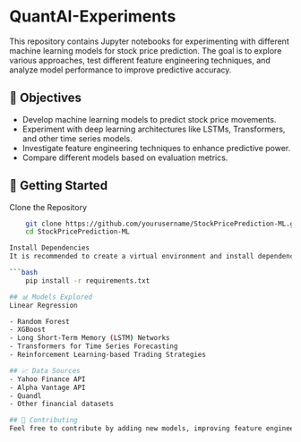 # QuantAI-Experiments
This repository contains Jupyter notebooks for experimenting with different machine learning models for stock price prediction. The goal is to explore various approaches, test different feature engineering techniques, and analyze model performance to improve predictive accuracy.

## 📌 Objectives
- Develop machine learning models to predict stock price movements.
- Experiment with deep learning architectures like LSTMs, Transformers, and other time series models.
- Investigate feature engineering techniques to enhance predictive power.
- Compare different models based on evaluation metrics.

## 🚀 Getting Started
Clone the Repository

```bash
	git clone https://github.com/yourusername/StockPricePrediction-ML.git
	cd StockPricePrediction-ML

Install Dependencies
It is recommended to create a virtual environment and install dependencies:

```bash
	pip install -r requirements.txt

## 📊 Models Explored
Linear Regression

- Random Forest
- XGBoost
- Long Short-Term Memory (LSTM) Networks
- Transformers for Time Series Forecasting
- Reinforcement Learning-based Trading Strategies

## 📈 Data Sources
- Yahoo Finance API
- Alpha Vantage API
- Quandl
- Other financial datasets

## 🤝 Contributing
Feel free to contribute by adding new models, improving feature engineering techniques, or optimizing the existing models.